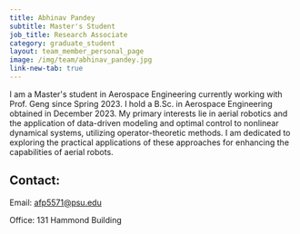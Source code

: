 ```yaml
---
title: Abhinav Pandey
subtitle: Master's Student
job_title: Research Associate
category: graduate_student
layout: team_member_personal_page
image: /img/team/abhinav_pandey.jpg
link-new-tab: true
---
```


I am a Master's student in Aerospace Engineering currently working with Prof. Geng since Spring 2023. I hold a B.Sc. in Aerospace Engineering obtained in December 2023. My primary interests lie in aerial robotics and the application of data-driven modeling and optimal control to nonlinear dynamical systems, utilizing operator-theoretic methods. I am dedicated to exploring the practical applications of these approaches for enhancing the capabilities of aerial robots.

## Contact: ##

Email: [afp5571@psu.edu](mailto:afp5571@psu.edu)

Office: 131 Hammond Building
